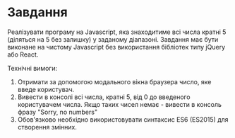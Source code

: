 # Завдання
Реалізувати програму на Javascript, яка знаходитиме всі числа кратні 5 (діляться на 5 без залишку) у заданому діапазоні. Завдання має бути виконане на чистому Javascript без використання бібліотек типу jQuery або React.

Технічні вимоги:
1. Отримати за допомогою модального вікна браузера число, яке введе користувач.
2. Вивести в консолі всі числа, кратні 5, від 0 до введеного користувачем числа. Якщо таких чисел немає - вивести в консоль фразу "Sorry, no numbers"
3. Обов'язково необхідно використовувати синтаксис ES6 (ES2015) для створення змінних.
